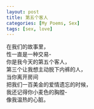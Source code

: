 ```yaml
---
layout: post
title: 第五个客人
categories: [My Poems, Sex]
tags: [sex, love]
---
```


在我们的故事里，  
性一直是一种交易-  
你是我今天的第五个客人，  
第三个让我想主动脱下内裤的人，  
当你离开房间  
把我们一百美金的爱情遗忘的时候，  
我还记得你小麦色的胸膛-  
像我温热的心脏。  
